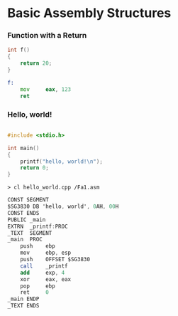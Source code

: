 # Basic Assembly Structures

### Function with a Return
```c
int f()
{
    return 20;
}
```
```asm
f:
    mov     eax, 123
    ret
```

### Hello, world!

```c

#include <stdio.h>

int main()
{
    printf("hello, world!\n");
    return 0;
}
```
```
> cl hello_world.cpp /Fa1.asm
```

```as
CONST SEGMENT 
$SG3830 DB 'hello, world', 0AH, 00H
CONST ENDS
PUBLIC _main
EXTRN  _printf:PROC
_TEXT  SEGMENT
_main  PROC
    push    ebp
    mov     ebp, esp
    push    OFFSET $SG3830
    call    _printf
    add     exp, 4
    xor     eax, eax
    pop     ebp
    ret     0
_main ENDP
_TEXT ENDS
```
